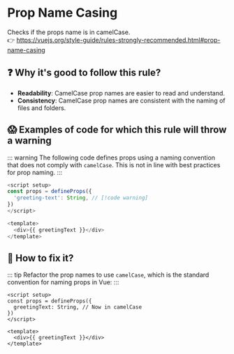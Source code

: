 # Prop Name Casing

Checks if the props name is in camelCase. &nbsp;&nbsp;<br />
👉 https://vuejs.org/style-guide/rules-strongly-recommended.html#prop-name-casing

## ❓ Why it's good to follow this rule?

- **Readability**: CamelCase prop names are easier to read and understand.
- **Consistency**: CamelCase prop names are consistent with the naming of files and folders.

## 😱 Examples of code for which this rule will throw a warning

::: warning
The following code defines props using a naming convention that does not comply with `camelCase`. This is not in line with best practices for prop naming.
:::

```js
<script setup>
const props = defineProps({
  'greeting-text': String, // [!code warning]
})
</script>

<template>
  <div>{{ greetingText }}</div>
</template>
```

## 🤩 How to fix it?

::: tip
Refactor the prop names to use `camelCase`, which is the standard convention for naming props in Vue:
:::

```vue{3}
<script setup>
const props = defineProps({
  greetingText: String, // Now in camelCase
})
</script>

<template>
  <div>{{ greetingText }}</div>
</template>
```
